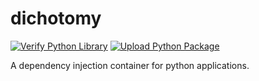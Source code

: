# dichotomy
[![Verify Python Library](https://github.com/abantos/pythern/actions/workflows/python-verify-library.yml/badge.svg)](https://github.com/abantos/pythern/actions/workflows/python-verify-library.yml)
[![Upload Python Package](https://github.com/abantos/pythern/actions/workflows/python-release-pypi.yml/badge.svg)](https://github.com/abantos/pythern/actions/workflows/python-release-pypi.yml)

A dependency injection container for python applications.
